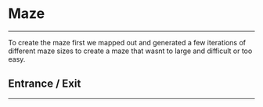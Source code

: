 # Maze
---

To create the maze first we mapped out and generated a few iterations of different maze sizes to create a maze that wasnt to large and difficult or too easy.



## Entrance / Exit
---
